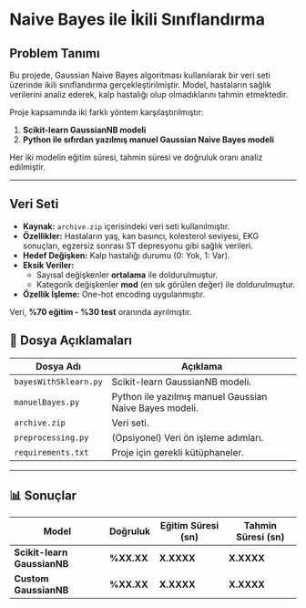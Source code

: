 # Naive Bayes ile İkili Sınıflandırma

## Problem Tanımı

Bu projede, Gaussian Naive Bayes algoritması kullanılarak bir veri seti üzerinde ikili sınıflandırma gerçekleştirilmiştir. Model, hastaların sağlık verilerini analiz ederek, kalp hastalığı olup olmadıklarını tahmin etmektedir.

Proje kapsamında iki farklı yöntem karşılaştırılmıştır:
1. **Scikit-learn GaussianNB modeli**
2. **Python ile sıfırdan yazılmış manuel Gaussian Naive Bayes modeli**

Her iki modelin eğitim süresi, tahmin süresi ve doğruluk oranı analiz edilmiştir.

---

## Veri Seti
- **Kaynak:** `archive.zip` içerisindeki veri seti kullanılmıştır.
- **Özellikler:** Hastaların yaş, kan basıncı, kolesterol seviyesi, EKG sonuçları, egzersiz sonrası ST depresyonu gibi sağlık verileri.
- **Hedef Değişken:** Kalp hastalığı durumu (0: Yok, 1: Var).
- **Eksik Veriler:**
  - Sayısal değişkenler **ortalama** ile doldurulmuştur.
  - Kategorik değişkenler **mod** (en sık görülen değer) ile doldurulmuştur.
- **Özellik İşleme:** One-hot encoding uygulanmıştır.

Veri, **%70 eğitim - %30 test** oranında ayrılmıştır.



## 📄 Dosya Açıklamaları

| Dosya Adı             | Açıklama                                                  |
| --------------------- | --------------------------------------------------------- |
| `bayesWithSklearn.py` | Scikit-learn GaussianNB modeli.                           |
| `manuelBayes.py`      | Python ile yazılmış manuel Gaussian Naive Bayes modeli.  |
| `archive.zip`         | Veri seti.                                                |
| `preprocessing.py`    | (Opsiyonel) Veri ön işleme adımları.                      |
| `requirements.txt`    | Proje için gerekli kütüphaneler.                          |

---

## 📊 Sonuçlar

| Model                       | Doğruluk   | Eğitim Süresi (sn) | Tahmin Süresi (sn) |
| --------------------------- | ---------- | ------------------ | ------------------ |
| **Scikit-learn GaussianNB** | **%XX.XX** | **X.XXXX**         | **X.XXXX**         |
| **Custom GaussianNB**       | **%XX.XX** | **X.XXXX**         | **X.XXXX**         |



